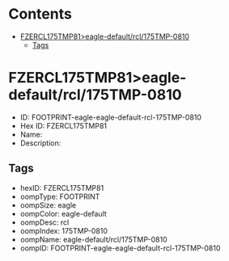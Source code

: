 



Contents
========

* [FZERCL175TMP81>eagle-default/rcl/175TMP-0810](#fzercl175tmp81eagle-defaultrcl175tmp-0810)
	* [Tags](#tags)

# FZERCL175TMP81>eagle-default/rcl/175TMP-0810

- ID: FOOTPRINT-eagle-eagle-default-rcl-175TMP-0810
- Hex ID: FZERCL175TMP81
- Name: 
- Description: 

## Tags

- hexID: FZERCL175TMP81
- oompType: FOOTPRINT
- oompSize: eagle
- oompColor: eagle-default
- oompDesc: rcl
- oompIndex: 175TMP-0810
- oompName: eagle-default/rcl/175TMP-0810
- oompID: FOOTPRINT-eagle-eagle-default-rcl-175TMP-0810
